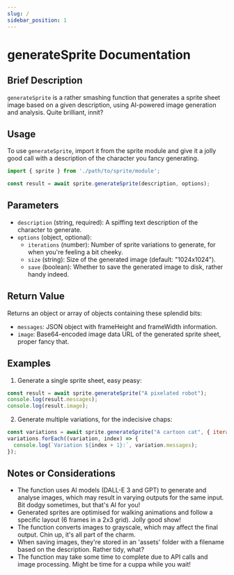 ```yaml
---
slug: /
sidebar_position: 1
---
```

# generateSprite Documentation

## Brief Description
`generateSprite` is a rather smashing function that generates a sprite sheet image based on a given description, using AI-powered image generation and analysis. Quite brilliant, innit?

## Usage
To use `generateSprite`, import it from the sprite module and give it a jolly good call with a description of the character you fancy generating.

```javascript
import { sprite } from './path/to/sprite/module';

const result = await sprite.generateSprite(description, options);
```

## Parameters
- `description` (string, required): A spiffing text description of the character to generate.
- `options` (object, optional):
  - `iterations` (number): Number of sprite variations to generate, for when you're feeling a bit cheeky.
  - `size` (string): Size of the generated image (default: "1024x1024").
  - `save` (boolean): Whether to save the generated image to disk, rather handy indeed.

## Return Value
Returns an object or array of objects containing these splendid bits:
- `messages`: JSON object with frameHeight and frameWidth information.
- `image`: Base64-encoded image data URL of the generated sprite sheet, proper fancy that.

## Examples

1. Generate a single sprite sheet, easy peasy:
```javascript
const result = await sprite.generateSprite("A pixelated robot");
console.log(result.messages);
console.log(result.image);
```

2. Generate multiple variations, for the indecisive chaps:
```javascript
const variations = await sprite.generateSprite("A cartoon cat", { iterations: 3 });
variations.forEach((variation, index) => {
  console.log(`Variation ${index + 1}:`, variation.messages);
});
```

## Notes or Considerations
- The function uses AI models (DALL-E 3 and GPT) to generate and analyse images, which may result in varying outputs for the same input. Bit dodgy sometimes, but that's AI for you!
- Generated sprites are optimised for walking animations and follow a specific layout (6 frames in a 2x3 grid). Jolly good show!
- The function converts images to grayscale, which may affect the final output. Chin up, it's all part of the charm.
- When saving images, they're stored in an 'assets' folder with a filename based on the description. Rather tidy, what?
- The function may take some time to complete due to API calls and image processing. Might be time for a cuppa while you wait!
